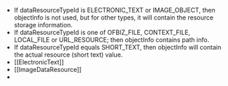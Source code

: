 - If dataResourceTypeId is ELECTRONIC_TEXT or IMAGE_OBJECT, then objectInfo is not used, but for other types, it will contain the resource storage information.
- If dataResourceTypeId is one of OFBIZ_FILE, CONTEXT_FILE, LOCAL_FILE or URL_RESOURCE; then objectInfo contains path info.
- If dataResourceTypeId equals SHORT_TEXT, then objectInfo will contain the actual resource (short text) value.
- [[ElectronicText]]
- [[ImageDataResource]]
-